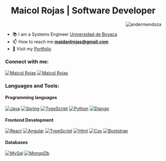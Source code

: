 
  <!-- Titulo -->
<h1 align="center" > Maicol Rojas | Software Developer </h1>

<!-- Vista del perfil -->
<p align="right"> <img src="https://komarev.com/ghpvc/?username=PageOnee&label=Profile%20views&color=0e75b6&style=flat" alt="andermendoza" /> </p>

<!-- Descripcion -->
- 📚 I am a Systems Engineer [Universidad de Boyaca]((https://www.uniboyaca.edu.co/es))
- 📫 How to reach me **maidanlrojas@gmail.com**
- 📂 Visit my <a href="https://maicol-rojas.onrender.com">Portfolio</a>

<!-- Contacto -->
<h3 align="left">Connect with me:</h3>

<p align="left">
  <a href="https://www.linkedin.com/in/maicol-rojas/" target="blank"><img align="center" src="https://img.shields.io/badge/LinkedIn-0077B5?style=for-the-badge&logo=linkedin&logoColor=white" alt="Maicol Rojas" /></a>
  <a href="https://maicol-rojas.onrender.com" target="blank"><img align="center" src="https://img.shields.io/badge/website-000000?style=for-the-badge&logo=About.me&logoColor=white" alt="Maicol Rojas" /></a>
</p>

<!-- Lenguajes y Herramientas -->
<h3 align="left">Languages and Tools:</h3>

<!-- Backend -->
<h4> Programming languages </h4>
<p align="left">
    <a href=""><img alt="Java" src="https://img.shields.io/badge/Java-ED8B00?style=for-the-badge&logo=openjdk&logoColor=white"></a>
    <a href=""><img alt="Spring" src="https://img.shields.io/badge/Spring-6DB33F?style=for-the-badge&logo=spring&logoColor=white"></a>
    <a href=""><img alt="TypeScript" src="https://img.shields.io/badge/TypeScript-007ACC?style=for-the-badge&logo=typescript&logoColor=white"></a>
    <a href=""><img alt="Python" src="https://img.shields.io/badge/Python-3776AB?style=for-the-badge&logo=python&logoColor=white"></a>
    <a href=""><img alt="Django" src="https://img.shields.io/badge/Django-092E20?style=for-the-badge&logo=django&logoColor=white"></a>
</p>

<!-- Frontend -->
<h4> Frontend Development </h4>
<p align="left">
    <a href=""><img alt="React" src="https://img.shields.io/badge/React-20232A?style=for-the-badge&logo=react&logoColor=61DAFB"></a>
    <a href=""><img alt="Angular" src="https://img.shields.io/badge/Angular-DD0031?style=for-the-badge&logo=angular&logoColor=white"></a>
    <a href=""><img alt="TypeScript" src="https://img.shields.io/badge/TypeScript-007ACC?style=for-the-badge&logo=typescript&logoColor=white"></a>
    <a href=""><img alt="Html" src="https://img.shields.io/badge/HTML-239120?style=for-the-badge&logo=html5&logoColor=white"></a>
    <a href=""><img alt="Css" src="https://img.shields.io/badge/CSS-239120?&style=for-the-badge&logo=css3&logoColor=white"></a>
    <a href=""><img alt="Bootstrap" src="https://img.shields.io/badge/Bootstrap-563D7C?style=for-the-badge&logo=bootstrap&logoColor=white"></a>
</p>

<!-- Bases de Datos -->
<h4>Databases </h4>
<p>
  <a href=""><img alt="MySql" src="https://img.shields.io/badge/MySQL-005C84?style=for-the-badge&logo=mysql&logoColor=white"></a>
  <a href=""><img alt="MongoDb" src="https://img.shields.io/badge/MongoDB-4EA94B?style=for-the-badge&logo=mongodb&logoColor=white"></a>
</p>
